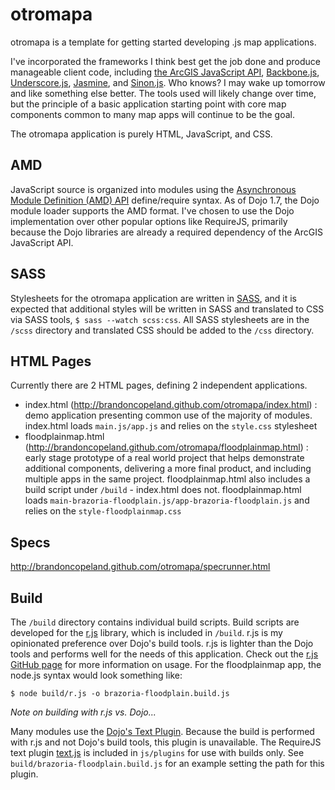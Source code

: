 # otromapa

otromapa is a template for getting started developing .js map applications.

I've incorporated the frameworks I think best get the job done and produce manageable client code, including [the ArcGIS JavaScript API](http://help.arcgis.com/en/webapi/javascript/arcgis/), [Backbone.js](http://backbonejs.org/), [Underscore.js](http://underscorejs.org/), [Jasmine](https://jasmine.github.io/), and [Sinon.js](http://sinonjs.org/). Who knows? I may wake up tomorrow and like something else better. The tools used will likely change over time, but the principle of a basic application starting point with core map components common to many map apps will continue to be the goal.

The otromapa application is purely HTML, JavaScript, and CSS.

## AMD

JavaScript source is organized into modules using the [Asynchronous Module Definition (AMD) API](https://github.com/amdjs/amdjs-api/wiki/AMD) define/require syntax. As of Dojo 1.7, the Dojo module loader supports the AMD format. I've chosen to use the Dojo implementation over other popular options like RequireJS, primarily because the Dojo libraries are already a required dependency of the ArcGIS JavaScript API.

## SASS

Stylesheets for the otromapa application are written in [SASS](http://sass-lang.com/), and it is expected that additional styles will be written in SASS and translated to CSS via SASS tools, `$ sass --watch scss:css`. All SASS stylesheets are in the `/scss` directory and translated CSS should be added to the `/css` directory.

## HTML Pages

Currently there are 2 HTML pages, defining 2 independent applications.

- index.html (http://brandoncopeland.github.com/otromapa/index.html) : demo application presenting common use of the majority of modules. index.html loads `main.js/app.js` and relies on the `style.css` stylesheet
- floodplainmap.html (http://brandoncopeland.github.com/otromapa/floodplainmap.html) : early stage prototype of a real world project that helps demonstrate additional components, delivering a more final product, and including multiple apps in the same project. floodplainmap.html also includes a build script under `/build` - index.html does not. floodplainmap.html loads `main-brazoria-floodplain.js/app-brazoria-floodplain.js` and relies on the `style-floodplainmap.css`

## Specs

http://brandoncopeland.github.com/otromapa/specrunner.html

## Build

The `/build` directory contains individual build scripts. Build scripts are developed for the [r.js](https://github.com/jrburke/r.js/) library, which is included in `/build`. r.js is my opinionated preference over Dojo's build tools. r.js is lighter than the Dojo tools and performs well for the needs of this application. Check out the [r.js GitHub page](https://github.com/jrburke/r.js/) for more information on usage. For the floodplainmap app, the node.js syntax would look something like:

	$ node build/r.js -o brazoria-floodplain.build.js

*Note on building with r.js vs. Dojo...*

Many modules use the [Dojo's Text Plugin](http://livedocs.dojotoolkit.org/dojo/text). Because the build is performed with r.js and not Dojo's build tools, this plugin is unavailable. The RequireJS text plugin [text.js](https://github.com/requirejs/text) is included in `js/plugins` for use with builds only. See `build/brazoria-floodplain.build.js` for an example setting the path for this plugin.

